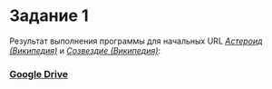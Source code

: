 # Задание 1

Результат выполнения программы для начальных URL [*Астероид (Википедия)*](https://ru.wikipedia.org/wiki/Астероид) и [*Созвездие (Википедия)*](https://ru.wikipedia.org/wiki/Созвездие):
### [Google Drive](https://drive.google.com/drive/u/0/folders/1K6z3IutgJiTFi8bsJlXVCGZ6BFR6BPuo)
